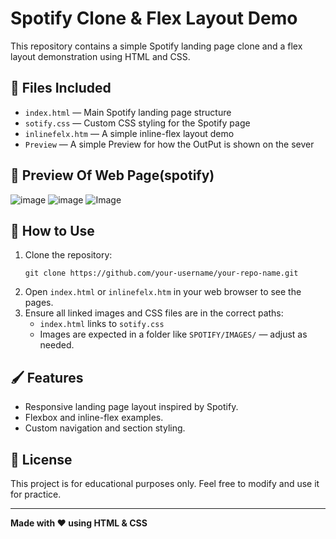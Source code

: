 <h1>Spotify Clone & Flex Layout Demo</h1> 

  <p>This repository contains a simple Spotify landing page clone and a flex layout demonstration using HTML and CSS.</p>

  <h2>📂 Files Included</h2>
  <ul>
    <li><code>index.html</code> — Main Spotify landing page structure</li>
    <li><code>sotify.css</code> — Custom CSS styling for the Spotify page</li>
    <li><code>inlinefelx.htm</code> — A simple inline-flex layout demo</li>
    <li><code>Preview</code> — A simple Preview for how the OutPut is shown on the sever</li>
  </ul>

  ## 📸 Preview Of Web Page(spotify)
  ![image](https://github.com/user-attachments/assets/2d2429f3-e2f4-4792-8f4c-6ef9d734d12c)
  ![image](https://github.com/user-attachments/assets/7d028efb-f0dc-40ba-b959-43af5e915e32)
  ![Image](https://github.com/user-attachments/assets/edcf71f7-a28f-4589-8841-61e7511f37dd)
  
 <h2>🚀 How to Use</h2>
  <ol>
    <li>Clone the repository:
      <pre><code>git clone https://github.com/your-username/your-repo-name.git</code></pre>
    </li>
    <li>Open <code>index.html</code> or <code>inlinefelx.htm</code> in your web browser to see the pages.</li>
    <li>Ensure all linked images and CSS files are in the correct paths:
      <ul>
        <li><code>index.html</code> links to <code>sotify.css</code></li>
        <li>Images are expected in a folder like <code>SPOTIFY/IMAGES/</code> — adjust as needed.</li>
      </ul>
    </li>
  </ol>
  <h2>🖌️ Features</h2>
  <ul>
    <li>Responsive landing page layout inspired by Spotify.</li>
    <li>Flexbox and inline-flex examples.</li>
    <li>Custom navigation and section styling.</li>
  </ul>

  <h2>📄 License</h2>
  <p>This project is for educational purposes only.  
  Feel free to modify and use it for practice.</p>

  <hr/>
  <p><strong>Made with ❤️ using HTML & CSS</strong></p> 
 
